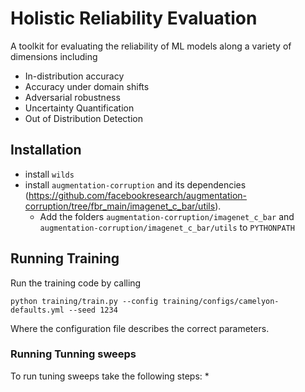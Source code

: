# Holistic Reliability Evaluation

A toolkit for evaluating the reliability of ML models along a variety of dimensions including

* In-distribution accuracy
* Accuracy under domain shifts
* Adversarial robustness
* Uncertainty Quantification
* Out of Distribution Detection

## Installation
* install `wilds`
* install `augmentation-corruption` and its dependencies (https://github.com/facebookresearch/augmentation-corruption/tree/fbr_main/imagenet_c_bar/utils).
    * Add the folders `augmentation-corruption/imagenet_c_bar` and `augmentation-corruption/imagenet_c_bar/utils` to `PYTHONPATH`


## Running Training
Run the training code by calling
```
python training/train.py --config training/configs/camelyon-defaults.yml --seed 1234
```

Where the configuration file describes the correct parameters.

### Running Tunning sweeps
To run tuning sweeps take the following steps:
*
